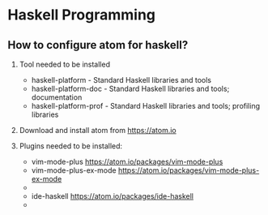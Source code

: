 # Haskell Programming
## How to configure atom for haskell?
1. Tool needed to be installed
	* haskell-platform - Standard Haskell libraries and tools
	* haskell-platform-doc - Standard Haskell libraries and tools; documentation
	* haskell-platform-prof - Standard Haskell libraries and tools; profiling libraries
    
2. Download and install atom from https://atom.io

3. Plugins needed to be installed:
	* vim-mode-plus https://atom.io/packages/vim-mode-plus
	* vim-mode-plus-ex-mode https://atom.io/packages/vim-mode-plus-ex-mode
	* 
	* ide-haskell https://atom.io/packages/ide-haskell
	* 
